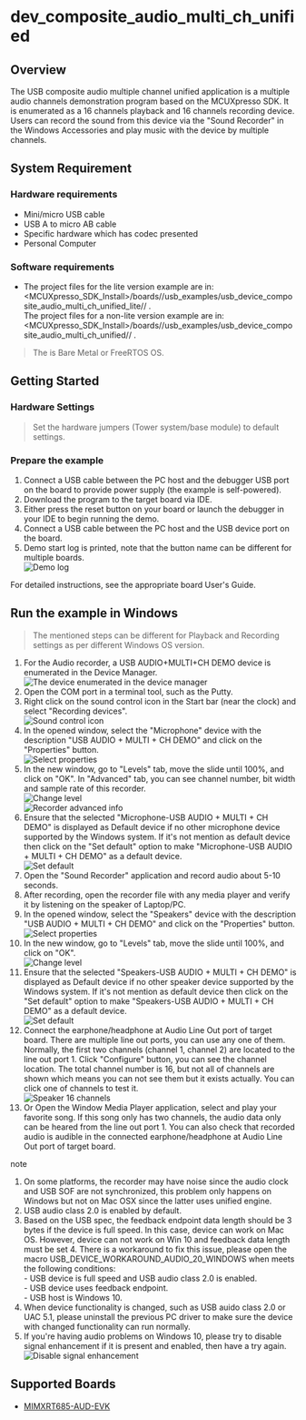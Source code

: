 # dev_composite_audio_multi_ch_unified




## Overview

The USB composite audio multiple channel unified application is a multiple audio channels demonstration program based on the MCUXpresso SDK.
It is enumerated as a 16 channels playback and 16 channels recording device. Users can record the sound from this device via the "Sound Recorder" in the Windows Accessories and play music with the device by multiple channels.


## System Requirement

### Hardware requirements

- Mini/micro USB cable
- USB A to micro AB cable
- Specific hardware which has codec presented
- Personal Computer


### Software requirements

- The project files for the lite version example are in: 
<br> <MCUXpresso_SDK_Install>/boards/<board>/usb_examples/usb_device_composite_audio_multi_ch_unified_lite/<rtos>/
<toolchain>.
<br>  The project files for a non-lite version example are in:
<br> <MCUXpresso_SDK_Install>/boards/<board>/usb_examples/usb_device_composite_audio_multi_ch_unified/<rtos>/
<toolchain>.
> The <rtos> is Bare Metal or FreeRTOS OS.


## Getting Started

### Hardware Settings

> Set the hardware jumpers (Tower system/base module) to default settings.


### Prepare the example

1.  Connect a USB cable between the PC host and the debugger USB port on the board to provide power supply (the example is self-powered).
2.  Download the program to the target board via IDE.
3.  Either press the reset button on your board or launch the debugger in your IDE to begin running the demo.
4.  Connect a USB cable between the PC host and the USB device port on the board.
5.  Demo start log is printed, note that the button name can be different for multiple boards.
<br>![Demo log](usb_device_composite_audio_multi_ch_unified_start_log.jpg "Demo log")

For detailed instructions, see the appropriate board User's Guide.


## Run the example in Windows

> The mentioned steps can be different for Playback and Recording settings as per different Windows OS version.

1.  For the Audio recorder, a USB AUDIO+MULTI+CH DEMO device is enumerated in the Device Manager.
<br>![The device enumerated in the device manager](usb_device_composite_audio_multi_ch_unified_device_manager.jpg "The device enumerated in the device manager")
2.  Open the COM port in a terminal tool, such as the Putty.
3.  Right click on the sound control icon in the Start bar (near the clock) and select "Recording devices".
<br>![Sound control icon](usb_device_composite_audio_multi_ch_unified_right_click_icon.jpg "Sound control icon")
4.  In the opened window, select the "Microphone" device with the description "USB AUDIO + MULTI + CH DEMO" and click on the "Properties" button.
<br>![Select properties](usb_device_composite_audio_multi_ch_unified_recorder_property.jpg "Select properties")
5.  In the new window, go to "Levels" tab, move the slide until 100%, and click on "OK". In "Advanced" tab, you can see channel number, bit width and sample rate of this recorder.
<br>![Change level](usb_device_composite_audio_multi_ch_unified_recorder_change_level.jpg "Change level")
<br>![Recorder advanced info](usb_device_composite_audio_multi_ch_unified_recorder_advanced.jpg "Recorder advanced info")
6.  Ensure that the selected "Microphone-USB AUDIO + MULTI + CH DEMO" is displayed as Default device if no other microphone device supported by the Windows system. If it's not mention as default device then click on the "Set default" option to make "Microphone-USB AUDIO + MULTI + CH DEMO" as a default device.
<br>![Set default](usb_device_composite_audio_multi_ch_unified_recorder_default.jpg "Set default")
7.  Open the "Sound Recorder" application and record audio about 5-10 seconds.
8.  After recording, open the recorder file with any media player and verify it by listening on the speaker of Laptop/PC.
9.  In the opened window, select the "Speakers" device with the description "USB AUDIO + MULTI + CH DEMO" and click on the "Properties" button.
<br>![Select properties](usb_device_composite_audio_multi_ch_unified_speaker_property.jpg "Select properties")
10.  In the new window, go to "Levels" tab, move the slide until 100%, and click on "OK".
<br>![Change level](usb_device_composite_audio_multi_ch_unified_speaker_change_level.jpg "Change level")
11.  Ensure that the selected "Speakers-USB AUDIO + MULTI + CH DEMO" is displayed as Default device if no other speaker device supported by the Windows system. 
If it's not mention as default device then click on the "Set default" option to make "Speakers-USB AUDIO + MULTI + CH DEMO" as a default device. 
<br>![Set default](usb_device_composite_audio_multi_ch_unified_speaker_default.jpg "Set default")
12.  Connect the earphone/headphone at Audio Line Out port of target board. There are multiple line out ports, you can use any one of them. Normally, the first two channels (channel 1, channel 2) are located to the line out port 1. Click "Configure" button, you can see the channel location. The total channel number is 16, but not all of channels are shown which means you can not see them but it exists actually. You can click one of channels to test it.
<br>![Speaker 16 channels](usb_device_composite_audio_multi_ch_unified_speaker_channel_location.jpg "Speaker 16 channels")
13.  Or Open the Window Media Player application, select and play your favorite song. If this song only has two channels, the audio data only can be heared from the line out port 1. You can also check that recorded audio is audible in the connected earphone/headphone at Audio Line Out port of target board.


note<br>
1.  On some platforms, the recorder may have noise since the audio clock and USB SOF are not synchronized, this problem only happens on Windows but not on Mac OSX since the latter uses unified engine.
2.  USB audio class 2.0 is enabled by default.
3.  Based on the USB spec, the feedback endpoint data length should be 3 bytes if the device is full speed. In this case, device can work on Mac OS. However, device can not work on Win 10 and feedback data length must be set 4. There is a workaround to fix this issue, please open the macro
USB_DEVICE_WORKAROUND_AUDIO_20_WINDOWS when meets the following conditions:
<br> - USB device is full speed and USB audio class 2.0 is enabled.
<br> - USB device uses feedback endpoint.
<br> - USB host is Windows 10.
4.  When device functionality is changed, such as USB auido class 2.0 or UAC 5.1, please uninstall the previous PC driver to make sure the device with changed functionality can run normally.  
5.  If you're having audio problems on Windows 10, please try to disable signal enhancement if it is present and enabled, then have a try again.
<br>![Disable signal enhancement](usb_device_audio_recorder_signal_enhancement.jpg "Disable signal enhancement")



## Supported Boards
- [MIMXRT685-AUD-EVK](../../_boards/mimxrt685audevk/usb_examples/usb_device_composite_audio_multi_ch_unified/example_board_readme.md)
